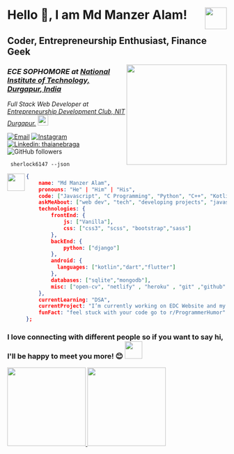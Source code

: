 <h1>Hello 👋, I am Md Manzer Alam!  <img align="right" styles="top:0px;right:0;" src="https://media.giphy.com/media/RN8FdaB6T1bkkI5n4I/giphy.gif" width="50"></h1>
<h2>Coder, Entrepreneurship Enthusiast, Finance Geek</h2>
<img align='right' src="https://media.giphy.com/media/fkZukR450RQ1qnGaq9/giphy.gif" width="230">
<h3><em>ECE SOPHOMORE at  <a href="http://www.nitdgp.ac.in">National Institute of Technology, Durgapur, India</a>
</em></h3>
<p><em>Full Stack Web Developer at <a href="http://www.edcnitd.co.in">Entrepreneurship Development Club, NIT Durgapur.</a> <img src="https://media.giphy.com/media/IauL6LvGNlT3ffhcqq/giphy.gif" width="24"> 
</em></p>

<a href="mailto:18preneur@gmail.com"><img alt="Email" src="https://img.shields.io/badge/Email-18preneur@gmail.com@gmail.com-4af?style=flat-square&logo=gmail"></a>
<a href="https://www.instagram.com/md.manzer.alam/"><img alt="Instagram" src="https://img.shields.io/badge/Instagram-@md.manzer.alam-4af?style=flat-square&logo=instagram"></a>
[![Linkedin: thaianebraga](https://img.shields.io/badge/-Md_Manzer_Alam-4af?style=flat-square&logo=Linkedin&logoColor=white&link=https://www.linkedin.com/in/md-manzer-alam-0ba00280/)](https://www.linkedin.com/in/md-manzer-alam-0ba00280/)
![GitHub followers](https://img.shields.io/github/followers/sherlock6147?label=Follow&style=social)

```terminal
 sherlock6147 --json
``` 
<img align="left" src="https://media.giphy.com/media/hVm2JYyoGy7MGqX4H8/giphy.gif" width="40"> 

```json
{
    name: "Md Manzer Alam",
    pronouns: "He" | "Him" | "His",
    code: ["Javascript", "C Programming", "Python", "C++", "Kotlin", "Dart", "SQL"],
    askMeAbout: ["web dev", "tech", "developing projects", "javascript","sql","python"],
    technologies: {
        frontEnd: {
            js: ["Vanilla"],
            css: ["css3", "scss", "bootstrap","sass"]
        },
        backEnd: {
            python: ["django"]
        },
        android: {
          languages: ["kotlin","dart","flutter"]
        },
        databases: ["sqlite","mongodb"],
        misc: ["open-cv", "netlify" , "heroku" , "git" ,"github" ,"vs-code" ,"sublime","linux"]
    },
    currentLearning: "DSA",
    currentProject: "I’m currently working on EDC Website and my side projects",
    funFact: "feel stuck with your code go to r/ProgrammerHumor"
};
```
<h3><b>I love connecting with different people</b> so if you want to say <b>hi, I'll be happy to meet you more!</b> 😊 
<a align="right" href="https://www.linkedin.com/in/md-manzer-alam-0ba00280/"><img algin="right" src="https://media.giphy.com/media/HQTYdpx1yhxWpugAi2/giphy.gif" width="40"></a> </h3>

<a href="https://github.com/sherlock6147">
  <img height="180em" src="https://github-readme-stats.vercel.app/api?username=sherlock6147&theme=buefy&show_icons=true" />
  <img height="180em" src="https://github-readme-stats.vercel.app/api/top-langs/?username=sherlock6147&theme=buefy&layout=compact" />
</a>
